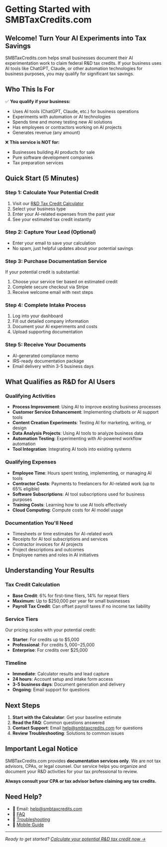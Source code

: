 # Getting Started with SMBTaxCredits.com

## Welcome! Turn Your AI Experiments into Tax Savings

SMBTaxCredits.com helps small businesses document their AI experimentation work to claim federal R&D tax credits. If your business uses AI tools like ChatGPT, Claude, or other automation technologies for business purposes, you may qualify for significant tax savings.

## Who This Is For

✅ **You qualify if your business:**
- Uses AI tools (ChatGPT, Claude, etc.) for business operations
- Experiments with automation or AI technologies  
- Spends time and money testing new AI solutions
- Has employees or contractors working on AI projects
- Generates revenue (any amount)

❌ **This service is NOT for:**
- Businesses building AI products for sale
- Pure software development companies
- Tax preparation services

## Quick Start (5 Minutes)

### Step 1: Calculate Your Potential Credit
1. Visit our [R&D Tax Credit Calculator](/)
2. Select your business type
3. Enter your AI-related expenses from the past year
4. See your estimated tax credit instantly

### Step 2: Capture Your Lead (Optional)
- Enter your email to save your calculation
- No spam, just helpful updates about your potential savings

### Step 3: Purchase Documentation Service
If your potential credit is substantial:
1. Choose your service tier based on estimated credit
2. Complete secure checkout via Stripe
3. Receive welcome email with next steps

### Step 4: Complete Intake Process
1. Log into your dashboard
2. Fill out detailed company information
3. Document your AI experiments and costs
4. Upload supporting documentation

### Step 5: Receive Your Documents
- AI-generated compliance memo
- IRS-ready documentation package
- Email delivery within 3-5 business days

## What Qualifies as R&D for AI Users

### Qualifying Activities
- **Process Improvement**: Using AI to improve existing business processes
- **Customer Service Enhancement**: Implementing chatbots or AI support tools
- **Content Creation Experiments**: Testing AI for marketing, writing, or design
- **Data Analysis Projects**: Using AI tools to analyze business data
- **Automation Testing**: Experimenting with AI-powered workflow automation
- **Tool Integration**: Integrating AI tools into existing systems

### Qualifying Expenses
- **Employee Time**: Hours spent testing, implementing, or managing AI tools
- **Contractor Costs**: Payments to freelancers for AI-related work (up to 65% eligible)
- **Software Subscriptions**: AI tool subscriptions used for business purposes
- **Training Costs**: Learning how to use AI tools effectively
- **Cloud Computing**: Compute costs for AI model usage

### Documentation You'll Need
- Timesheets or time estimates for AI-related work
- Receipts for AI tool subscriptions and services
- Contractor invoices for AI projects
- Project descriptions and outcomes
- Employee names and roles in AI initiatives

## Understanding Your Results

### Tax Credit Calculation
- **Base Credit**: 6% for first-time filers, 14% for repeat filers
- **Maximum**: Up to $250,000 per year for small businesses
- **Payroll Tax Credit**: Can offset payroll taxes if no income tax liability

### Service Tiers
Our pricing scales with your potential credit:
- **Starter**: For credits up to $5,000
- **Professional**: For credits $5,000-$25,000  
- **Enterprise**: For credits over $25,000

### Timeline
- **Immediate**: Calculator results and lead capture
- **24 hours**: Account setup and intake form access
- **3-5 business days**: Document generation and delivery
- **Ongoing**: Email support for questions

## Next Steps

1. **Start with the Calculator**: Get your baseline estimate
2. **Read the FAQ**: Common questions answered
3. **Contact Support**: Email help@smbtaxcredits.com for questions
4. **Review Troubleshooting**: Solutions to common issues

## Important Legal Notice

SMBTaxCredits.com provides **documentation services only**. We are not tax advisors, CPAs, or legal counsel. Our service helps you organize and document your R&D activities for your tax professional to review.

**Always consult your CPA or tax advisor before claiming any tax credits.**

## Need Help?

- 📧 Email: help@smbtaxcredits.com
- 📖 [FAQ](./faq.md)
- 🔧 [Troubleshooting](./troubleshooting.md)
- 📱 [Mobile Guide](./mobile-tips.md)

---

*Ready to get started? [Calculate your potential R&D tax credit now →](/)*